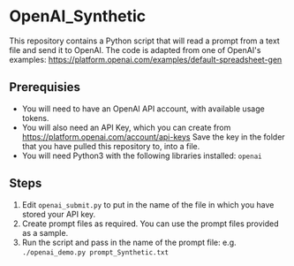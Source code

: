 # OpenAI_Synthetic

This repository contains a Python script that will read a prompt from a text file and send it to OpenAI. The code is adapted from one of OpenAI's examples: https://platform.openai.com/examples/default-spreadsheet-gen

## Prerequisies

* You will need to have an OpenAI API account, with available usage tokens.
* You will also need an API Key, which you can create from https://platform.openai.com/account/api-keys
  Save the key in the folder that you have pulled this repository to, into a file.
* You will need Python3 with the following libraries installed: `openai`

## Steps

1. Edit `openai_submit.py` to put in the name of the file in which you have stored your API key.
2. Create prompt files as required. You can use the prompt files provided as a sample.
3. Run the script and pass in the name of the prompt file:
   e.g. `./openai_demo.py prompt_Synthetic.txt` 
